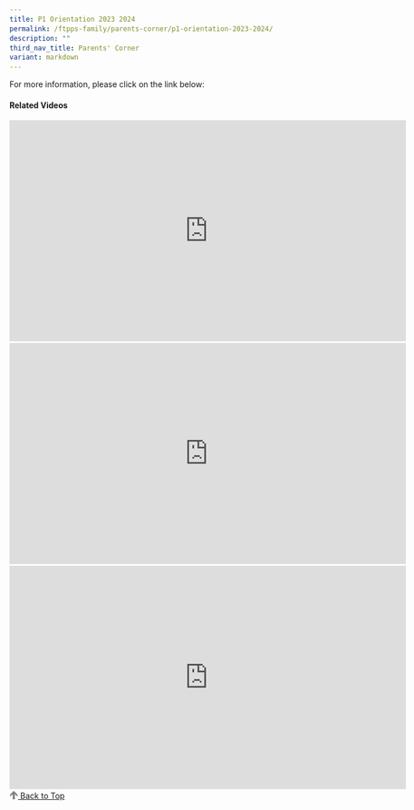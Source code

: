 ```yaml
---
title: P1 Orientation 2023 2024
permalink: /ftpps-family/parents-corner/p1-orientation-2023-2024/
description: ""
third_nav_title: Parents' Corner
variant: markdown
---
```

For more information, please click on the link below:  


#### Related Videos

<iframe width="700" height="390" src="https://www.youtube.com/embed/IlsYkGqHfGo" title="FTPPS Corporate Video" frameborder="0" allow="accelerometer; autoplay; clipboard-write; encrypted-media; gyroscope; picture-in-picture" allowfullscreen=""></iframe>

<iframe width="700" height="390" src="https://www.youtube.com/embed/tW9jwyuovOo" title="Parents Gateway Onboarding video for Parents" frameborder="0" allow="accelerometer; autoplay; clipboard-write; encrypted-media; gyroscope; picture-in-picture" allowfullscreen=""></iframe>

<iframe width="700" height="394" src="https://www.youtube.com/embed/9gzKTOypbQI" title="Our Foundation Years" frameborder="0" allow="accelerometer; autoplay; clipboard-write; encrypted-media; gyroscope; picture-in-picture" allowfullscreen=""></iframe>

<a href="/ftpps-family/parents-corner/p1-orientation-2022-2023#lo_main">
 <img src="/images/arrow-up.png" style="width:3%" align="left">&nbsp;Back to Top
</a>